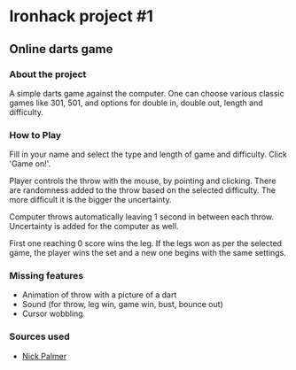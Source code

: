# Ironhack project #1
## Online darts game
### About the project
A simple darts game against the computer. One can choose various classic games like 301, 501, and options for double in, double out, length and difficulty.

### How to Play
Fill in your name and select the type and length of game and difficulty. Click 'Game on!'.

Player controls the throw with the mouse, by pointing and clicking. There are randomness added to the throw based on the selected difficulty. The more difficult it is the bigger the uncertainty.

Computer throws automatically leaving 1 second in between each throw. Uncertainty is added for the computer as well.

First one reaching 0 score wins the leg. If the legs won as per the selected game, the player wins the set and a new one begins with the same settings.

### Missing features
- Animation of throw with a picture of a dart
- Sound (for throw, leg win, game win, bust, bounce out)
- Cursor wobbling

### Sources used
- [Nick Palmer](https://codepen.io/nickpalmer789/pen/vrmvLd)
